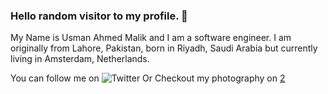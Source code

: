 ### Hello random visitor to my profile. 👋
My Name is Usman Ahmed Malik and I am a software engineer. I am originally from Lahore, Pakistan, born in Riyadh, Saudi Arabia but currently living in Amsterdam, Netherlands. 

You can follow me on ![Twitter][1]
Or 
Checkout my photography on [2]

<!-- links social media accounts -->

[1]: https://img.shields.io/twitter/follow/usmanahmedmalik?label=Follow&style=social

[2]: https://www.instagram.com/usmanahmedmalik/